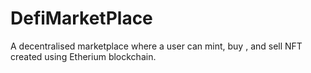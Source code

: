 # DefiMarketPlace
A decentralised marketplace where a user can mint, buy , and sell NFT created using Etherium blockchain.
